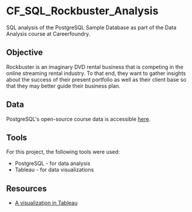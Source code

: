 # CF_SQL_Rockbuster_Analysis

SQL analysis of the PostgreSQL Sample Database as part of the Data Analysis course at Careerfoundry.

## Objective
Rockbuster is an imaginary DVD rental business that is competing in the online streaming rental industry. To that end, they want to gather insights about the success of their present portfolio as well as their client base so that they may better guide their business plan.

## Data
PostgreSQL's open-source course data is accessible [here](https://www.postgresqltutorial.com/wp-content/uploads/2019/05/dvdrental.zip).

## Tools
For this project, the following tools were used:
* PostgreSQL - for data analysis
* Tableau - for data visualizations

## Resources
* [A visualization in Tableau](https://public.tableau.com/views/RockbusterProject_16598863414530/Ratings?:language=en-US&publish=yes&:display_count=n&:origin=viz_share_link)
